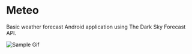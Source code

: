 # Meteo

Basic weather forecast Android application using The Dark Sky Forecast API.

![Sample Gif](http://fat.gfycat.com/UnlinedBasicIcterinewarbler.gif)

